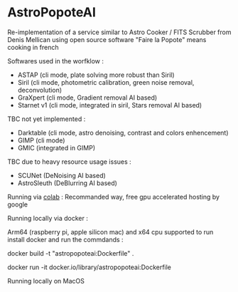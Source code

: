 # AstroPopoteAI

Re-implementation of a service similar to Astro Cooker / FITS Scrubber from Denis Mellican using open source software
"Faire la Popote" means cooking in french

Softwares used in the worfklow :

- ASTAP (cli mode, plate solving more robust than Siril)
- Siril (cli mode, photometric calibration, green noise removal, deconvolution)
- GraXpert (cli mode, Gradient removal AI based)
- Starnet v1 (cli mode, integrated in siril, Stars removal AI based)

TBC not yet implemented :

- Darktable (cli mode, astro denoising, contrast and colors enhencement)
- GIMP (cli mode)
- GMIC (integrated in GIMP)

TBC due to heavy resource usage issues :

- SCUNet (DeNoising AI based)
- AstroSleuth (DeBlurring AI based)

Running via [colab](https://colab.research.google.com/drive/14sydwuVCKFCIw3xLt_x5kE730wQ2kyWN?usp=sharing) : Recommanded way, free gpu accelerated hosting by google

Running locally via docker :

Arm64 (raspberry pi, apple silicon mac) and x64 cpu supported
to run install docker and run the commdands :

docker build -t "astropopoteai:Dockerfile" .

docker run -it docker.io/library/astropopoteai:Dockerfile

Running locally on MacOS
